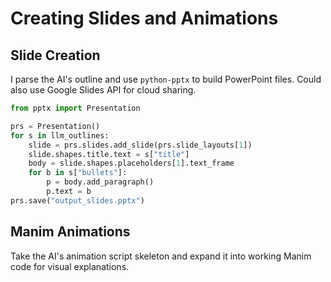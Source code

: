 # Creating Slides and Animations

## Slide Creation

I parse the AI's outline and use `python-pptx` to build PowerPoint files. Could also use Google Slides API for cloud sharing.

```python
from pptx import Presentation

prs = Presentation()
for s in llm_outlines:
    slide = prs.slides.add_slide(prs.slide_layouts[1])
    slide.shapes.title.text = s["title"]
    body = slide.shapes.placeholders[1].text_frame
    for b in s["bullets"]:
        p = body.add_paragraph()
        p.text = b
prs.save("output_slides.pptx")
```

## Manim Animations

Take the AI's animation script skeleton and expand it into working Manim code for visual explanations.
